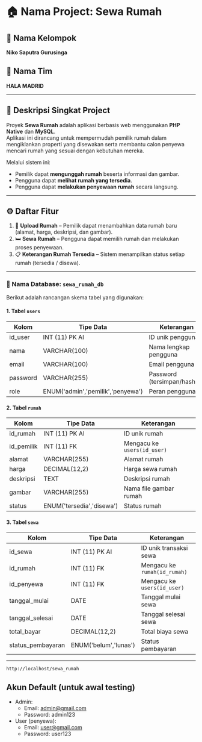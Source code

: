 # 🏠 **Nama Project: Sewa Rumah**

## 👥 **Nama Kelompok**
**Niko Saputra Gurusinga**

## 💼 **Nama Tim**
**HALA MADRID**

---

## 🧠 **Deskripsi Singkat Project**
Proyek **Sewa Rumah** adalah aplikasi berbasis web menggunakan **PHP Native** dan **MySQL**.  
Aplikasi ini dirancang untuk mempermudah pemilik rumah dalam mengiklankan properti yang disewakan serta membantu calon penyewa mencari rumah yang sesuai dengan kebutuhan mereka.

Melalui sistem ini:
- Pemilik dapat **mengunggah rumah** beserta informasi dan gambar.
- Pengguna dapat **melihat rumah yang tersedia**.
- Pengguna dapat **melakukan penyewaan rumah** secara langsung.

---

## ⚙️ **Daftar Fitur**
1. 🏡 **Upload Rumah** – Pemilik dapat menambahkan data rumah baru (alamat, harga, deskripsi, dan gambar).  
2. 🛏️ **Sewa Rumah** – Pengguna dapat memilih rumah dan melakukan proses penyewaan.  
3. 📋 **Keterangan Rumah Tersedia** – Sistem menampilkan status setiap rumah (tersedia / disewa).

---

### 📂 Nama Database: `sewa_rumah_db`

Berikut adalah rancangan skema tabel yang digunakan:

#### 1. Tabel `users`
| Kolom         | Tipe Data     | Keterangan                 |
|----------------|----------------|-----------------------------|
| id_user        | INT (11) PK AI | ID unik pengguna            |
| nama           | VARCHAR(100)   | Nama lengkap pengguna       |
| email          | VARCHAR(100)   | Email pengguna              |
| password       | VARCHAR(255)   | Password (tersimpan/hashes) |
| role           | ENUM('admin','pemilik','penyewa') | Peran pengguna |

#### 2. Tabel `rumah`
| Kolom           | Tipe Data     | Keterangan                   |
|------------------|----------------|-------------------------------|
| id_rumah         | INT (11) PK AI | ID unik rumah                 |
| id_pemilik       | INT (11) FK    | Mengacu ke `users(id_user)`   |
| alamat           | VARCHAR(255)   | Alamat rumah                  |
| harga            | DECIMAL(12,2)  | Harga sewa rumah              |
| deskripsi        | TEXT           | Deskripsi rumah               |
| gambar           | VARCHAR(255)   | Nama file gambar rumah        |
| status           | ENUM('tersedia','disewa') | Status rumah             |

#### 3. Tabel `sewa`
| Kolom           | Tipe Data     | Keterangan                     |
|------------------|----------------|---------------------------------|
| id_sewa          | INT (11) PK AI | ID unik transaksi sewa          |
| id_rumah         | INT (11) FK    | Mengacu ke `rumah(id_rumah)`    |
| id_penyewa       | INT (11) FK    | Mengacu ke `users(id_user)`     |
| tanggal_mulai    | DATE           | Tanggal mulai sewa              |
| tanggal_selesai  | DATE           | Tanggal selesai sewa            |
| total_bayar      | DECIMAL(12,2)  | Total biaya sewa                |
| status_pembayaran| ENUM('belum','lunas') | Status pembayaran       |

---


   ```
   http://localhost/sewa_rumah
   ```

## Akun Default (untuk awal testing)
- Admin:
  - Email: admin@gmail.com
  - Password: admin123
- User (penyewa):
  - Email: user@gmail.com
  - Password: user123

